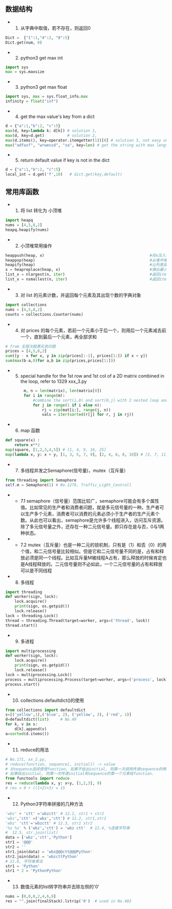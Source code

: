 ## 数据结构
- 1. 从字典中取值，若不存在，则返回0
```py
Dict =  {"1":1,"4":2, "8":5}
Dict.get(num, 0)
```
- 2. python3 get max int
```py
import sys
max = sys.maxsize
```
- 3. python3 get max float
```py
import sys, max = sys.float_info.max
infinity = float("inf")
```
- 4. get the max value's key from a dict
```py
d = {"a":1,"b":2, "c":5}
max(d, key=lambda k: d[k]) # solution 1,
max(d, key=d.get)          # solution 2,
max(d.items(), key=operator.itemgetter(1))[0] # solution 3, not easy understanding, not recomended,
max("adfasf", "wrwessd", "sa", key=len) # get the string with max length,from problem 005 py_2,
```
- 5. return default value if key is not in the dict
```py
d = {"a":1,"b":2, "c":5}
local_int = d.get('f',10)   # dict.get(key,default)
```

## 常用库函数
- 1. 将 list 转化为 小顶堆
```py
import heapq
nums = [4,5,8,2]
heapq.heapify(nums)
```
- 2. 小顶堆常用操作
```py
heappush(heap, x)                                              #将x压入堆中
heappop(heap)                                                  #从堆中弹出最小的元素
heapify(heap)                                                  #让列表具备堆特征
x = heapreplace(heap, x)                                       #弹出最小的元素，并将x压入堆中
list_x = nlargest(n, iter)                                     #返回iter中n个最大的元素
list_x = nsmallest(n, iter)                                    #返回iter中n个最小的元素
```
- 3. 对 list 的元素计数，并返回每个元素及其出现个数的字典对象
```py
import collections
nums = [4,5,8,2]
counts = collections.Counter(nums)
```
- 4. 对 prices 的每个元素，若前一个元素小于后一个，则用后一个元素减去前一个，直到最后一个元素，再全部求和
```py
# from 无限次股票买卖问题
prices = [4,5,8,2]
sum([y - x for x, y in zip(prices[:-1], prices[1:]) if x < y])
sum(max(b-a,0)for a,b in zip(prices,prices[1:]))
```
- 5. special handle for the 1st row and 1st col of a 2D matrix combined in the loop, refer to 1329 xxx_3.py
```py
        m, n = len(matrix), len(matrix[0])
        for i in range(m):
            #combine the sort(i,0) and sort(0,j) with 2 nested loop and below if condition judgement.
            for j in range(1 if i else n):
                rj = zip(mat[i:], range(j, n))
                vals = iter(sorted(r[j] for r, j in rj))                
```
- 6. map 函数
```py
def square(x) :
    return x**2
map(square, [1,2,3,4,5]) # [1, 4, 9, 16, 25]
map(lambda x, y: x + y, [1, 3, 5, 7, 9], [2, 4, 6, 8, 10]) # [3, 7, 11, 15, 19]    
```
- 7. 多线程并发之Semaphore(信号量)，mutex（互斥量）
```py
from threading import Semaphore
self.m = Semaphore(1) # No.1279, Traffic_Light_Controll
```
- - 7.1 semaphore（信号量）范围比较广，semaphore可能会有多个属性值。比如常见的生产者和消费者问题，就是多元信号量的一种。生产者可以生产多个元素，消费者可以消费的元素必须小于生产者的生产元素个数。从此也可以看出，semaphore是允许多个线程进入，访问互斥资源。除了多元信号量之外，还存在一种二元信号量。即只存在是与否，0与1两种状态。
- - 7.2 mutex（互斥量）也是一种二元的锁机制，只有是（1）和否（0）的两个值，和二元信号量比较相似。但是它和二元信号量不同的是，占有和释放必须是同一个线程。比如互斥量M被线程A占有，那么释放的时候肯定也是A线程释放的。二元信号量则不必如此，一个二元信号量的占有和释放可以是不同线程
- 8. 多线程
```py
import threading
def worker(sign, lock):
    lock.acquire()
    print(sign, os.getpid())
    lock.release()
lock = threading.Lock()
thread = threading.Thread(target=worker, args=('thread', lock))
thread.start()   
```
- 9. 多进程
```py
import multiprocessing
def worker(sign, lock):
    lock.acquire()
    print(sign, os.getpid())
    lock.release()
lock = multiprocessing.Lock()
process = multiprocessing.Process(target=worker, args=('process', lock))
process.start()
```
- 10. collections.defaultdict()的使用
```py
from collections import defaultdict 
s=[('yellow',1),('blue', 2), ('yellow', 3), ('red', 1)]
d=defaultdict(list)     # No.49
for k, v in s:
    d[k].append(v)
a=sorted(d.items())
```
- 11. reduce的用法
```py
# No.171, xx_2.py,
# reduce(function, sequence[, initial]) -> value
# 对sequence连续使用function, 如果不给出initial, 则第一次调用传递sequence的两个元素, 以后把前一次调用的结果和sequence的下一个元素传递给function.
# 如果给出initial, 则第一次传递initial和sequence的第一个元素给function.
from functools import reduce 
res = reduce(lambda x, y: x+y, [1,2,3], 9) 
# res = 9 + ((1+2)+3) = 15
```
- 12. Python3字符串拼接的几种方法
```py
'wbz' + 'ctt' ='wbzctt' # 12.1, str1 + str2
'wbz','ctt' =('wbz','ctt') # 12.2, str1,str2
'wbz' 'ctt'='wbzctt' # 12.3, str1 str2
'%s %s' % ('wbz','ctt') = 'wbz ctt'  # 12.4, %连接字符串
#  12.5, str.join(list) 
data = ['wbz','ctt','Python']
str1 = '@@@'  
str2 = ''
str1.join(data) = 'wbz@@@ctt@@@Python'
str2.join(data) = 'wbzcttPython'
# 12.6, 字符串乘法
str1 = 'Python'
str1 * 2 = 'PythonPython'
```
- 13. 数值元素的list转字符串并去除左侧的'0'
```py
nums = [0,0,0,2,4,6,9]
res = "".join(finalStack).lstrip('0')  # used in No.402
```